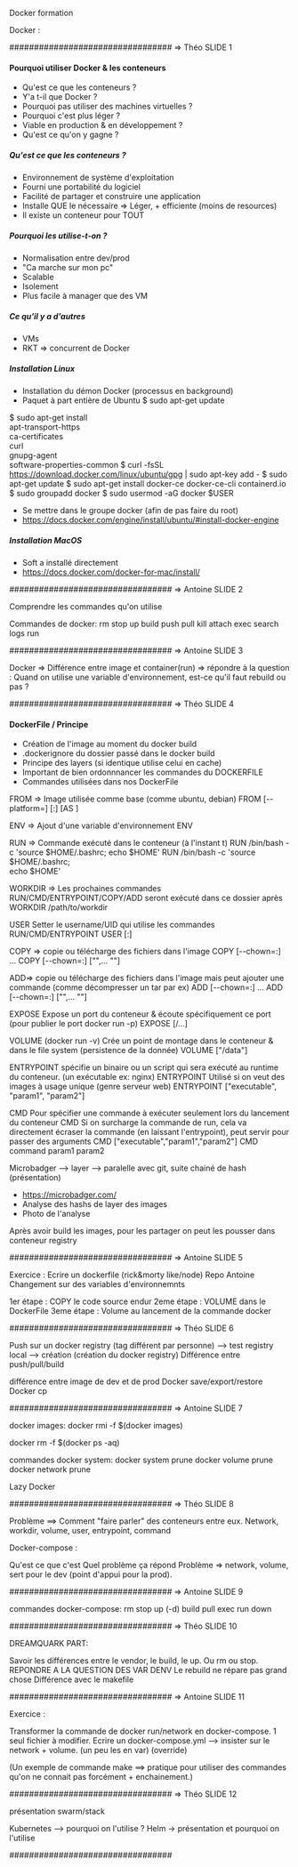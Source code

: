 Docker formation

Docker :

################################# => Théo
SLIDE 1

#### Pourquoi utiliser Docker & les conteneurs

* Qu'est ce que les conteneurs ?
* Y'a t-il que Docker ?
* Pourquoi pas utiliser des machines virtuelles ?
* Pourquoi c'est plus léger ?
* Viable en production & en développement ?
* Qu'est ce qu'on y gagne ?

##### Qu'est ce que les conteneurs ?

* Environnement de système d'exploitation
* Fourni une portabilité du logiciel
* Facilité de partager et construire une application
* Installe QUE le nécessaire => Léger, + efficiente (moins de resources)
* Il existe un conteneur pour TOUT

##### Pourquoi les utilise-t-on ?

* Normalisation entre dev/prod
* "Ca marche sur mon pc"
* Scalable
* Isolement
* Plus facile à manager que des VM

##### Ce qu'il y a d'autres

* VMs
* RKT => concurrent de Docker

##### Installation Linux

* Installation du démon Docker (processus en background)
* Paquet à part entière de Ubuntu
$ sudo apt-get update

$ sudo apt-get install \
    apt-transport-https \
    ca-certificates \
    curl \
    gnupg-agent \
    software-properties-common
$ curl -fsSL https://download.docker.com/linux/ubuntu/gpg | sudo apt-key add -
$ sudo apt-get update
$ sudo apt-get install docker-ce docker-ce-cli containerd.io
$ sudo groupadd docker
$ sudo usermod -aG docker $USER

* Se mettre dans le groupe docker (afin de pas faire du root)
* https://docs.docker.com/engine/install/ubuntu/#install-docker-engine

##### Installation MacOS

* Soft a installé directement
* https://docs.docker.com/docker-for-mac/install/


################################# => Antoine
SLIDE 2

Comprendre les commandes qu'on utilise

Commandes de docker:
rm
stop
up
build
push
pull
kill
attach
exec
search
logs
run

################################# => Antoine
SLIDE 3

Docker => Différence entre image et container(run) => répondre à la question : Quand on utilise une variable d'environnement, est-ce qu'il faut rebuild ou pas ?

################################# => Théo
SLIDE 4

#### DockerFile / Principe

* Création de l'image au moment du docker build
* .dockerignore du dossier passé dans le docker build
* Principe des layers (si identique utilise celui en cache)
* Important de bien ordonnnancer les commandes du DOCKERFILE
* Commandes utilisées dans nos DockerFile

FROM => Image utilisée comme base (comme ubuntu, debian)
FROM [--platform=<platform>] <image>[:<tag>] [AS <name>]

ENV => Ajout d'une variable d'environnement
ENV <key> <value>

RUN => Commande exécuté dans le conteneur (à l'instant t)
RUN /bin/bash -c 'source $HOME/.bashrc; echo $HOME'
RUN /bin/bash -c 'source $HOME/.bashrc; \
echo $HOME'

WORKDIR => Les prochaines commandes RUN/CMD/ENTRYPOINT/COPY/ADD seront exécuté dans ce dossier après
WORKDIR /path/to/workdir

USER Setter le username/UID qui utilise les commandes RUN/CMD/ENTRYPOINT
USER <user>[:<group>]

COPY => copie ou télécharge des fichiers dans l'image
COPY [--chown=<user>:<group>] <src>... <dest>
COPY [--chown=<user>:<group>] ["<src>",... "<dest>"]

ADD=> copie ou télécharge des fichiers dans l'image mais peut ajouter une commande (comme décompresser un tar par ex)
ADD [--chown=<user>:<group>] <src>... <dest>
ADD [--chown=<user>:<group>] ["<src>",... "<dest>"]

EXPOSE Expose un port du conteneur & écoute spécifiquement ce port (pour publier le port docker run -p)
EXPOSE <port> [<port>/<protocol>...]

VOLUME (docker run -v) Crée un point de montage dans le conteneur & dans le file system (persistence de la donnée)
VOLUME ["/data"]

ENTRYPOINT spécifie un binaire ou un script qui sera exécuté au runtime du conteneur. (un exécutable ex: nginx)
ENTRYPOINT Utilisé si on veut des images à usage unique (genre serveur web)
ENTRYPOINT ["executable", "param1", "param2"]

CMD Pour spécifier une commande à exécuter seulement lors du lancement du conteneur
CMD Si on surcharge la commande de run, cela va directement écraser la commande (en laissant l'entrypoint), peut servir pour passer des arguments
CMD ["executable","param1","param2"]
CMD command param1 param2

Microbadger --> layer --> paralelle avec git, suite chainé de hash (présentation)
* https://microbadger.com/
* Analyse des hashs de layer des images
* Photo de l'analyse

Après avoir build les images, pour les partager on peut les pousser dans conteneur registry

################################# => Antoine
SLIDE 5

Exercice : 
Ecrire un dockerfile (rick&morty like/node)
Repo Antoine
Changement sur des variables d'environnemnts

1er étape : COPY le code source endur
2eme étape : VOLUME dans le DockerFile
3eme étape : Volume au lancement de la commande docker

################################# => Théo
SLIDE 6

Push sur un docker registry (tag différent par personne) --> test registry local --> création (création du docker registry)
Différence entre push/pull/build

différence entre image de dev et de prod
Docker save/export/restore
Docker cp

################################# => Antoine
SLIDE 7

docker images:
docker rmi -f $(docker images)

docker rm -f $(docker ps -aq)

commandes docker system:
docker system prune
docker volume prune
docker network prune

Lazy Docker

################################# => Théo
SLIDE 8

Problème ==> Comment "faire parler" des conteneurs entre eux.
Network, workdir, volume, user, entrypoint, command

Docker-compose :

Qu'est ce que c'est
Quel problème ça répond
Problème => network, volume, sert pour le dev (point d'appui pour la prod).

################################# => Antoine
SLIDE 9

commandes docker-compose:
rm
stop
up (-d)
build
pull
exec
run
down

################################# => Théo
SLIDE 10

DREAMQUARK PART:

Savoir les différences entre le vendor, le build, le up. Ou rm ou stop. REPONDRE A LA QUESTION DES VAR DENV
Le rebuild ne répare pas grand chose
Différence avec le makefile

################################# => Antoine
SLIDE 11

Exercice :

Transformer la commande de docker run/network en docker-compose. 1 seul fichier à modifier.
Ecrire un docker-compose.yml
--> insister sur le network + volume. (un peu les en var) (override)

(Un exemple de commande make ==> pratique pour utiliser des commandes qu'on ne connait pas forcément + enchainement.)

################################# => Théo
SLIDE 12

présentation swarm/stack

Kubernetes --> pourquoi on l'utilise ?
Helm -> présentation et pourquoi on l'utilise

#################################

